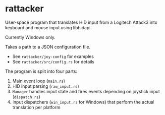 # rattacker

User-space program that translates HID input from a Logitech Attack3 into keyboard and mouse input using libhidapi.

Currently Windows only.

Takes a path to a JSON configuration file.
* See `rattacker/joy-config` for examples
* See `rattacker/src/config.rs` for details

The program is split into four parts:
1. Main event loop (`main.rs`)
2. HID input parsing (`raw_input.rs`)
3. `Manager` handles input state and fires events depending on joystick input (`dispatch.rs`)
4. Input dispatchers (`win_input.rs` for Windows) that perform the actual translation per platform
